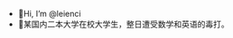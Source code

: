 - 👋Hi, I’m @leienci
- 👋某国内二本大学在校大学生，整日遭受数学和英语的毒打。
<!--- 个人博客：https://blog.leienci.site ---!>
<!---
leienci/leienci is a ✨ special ✨ repository because its `README.md` (this file) appears on your GitHub profile.
You can click the Preview link to take a look at your changes.
--->

